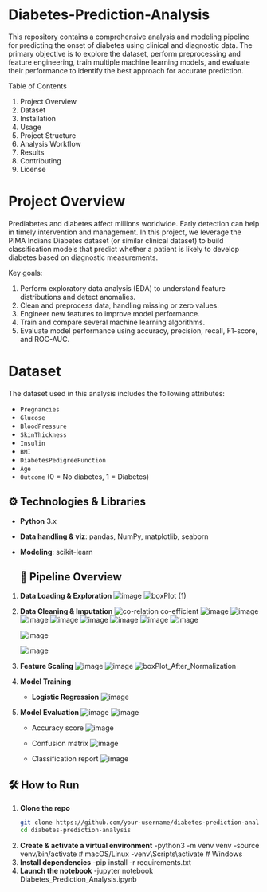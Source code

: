 # Diabetes-Prediction-Analysis
This repository contains a comprehensive analysis and modeling pipeline for predicting the onset of diabetes using clinical and diagnostic data. The primary objective is to explore the dataset, perform preprocessing and feature engineering, train multiple machine learning models, and evaluate their performance to identify the best approach for accurate prediction.

Table of Contents
1. Project Overview
2. Dataset
3. Installation
4. Usage
5. Project Structure
6. Analysis Workflow
7. Results
8. Contributing
9. License

# Project Overview
Prediabetes and diabetes affect millions worldwide. Early detection can help in timely intervention and management. In this project, we leverage the PIMA Indians Diabetes dataset (or similar clinical dataset) to build classification models that predict whether a patient is likely to develop diabetes based on diagnostic measurements.

Key goals:
1. Perform exploratory data analysis (EDA) to understand feature distributions and detect anomalies.
2. Clean and preprocess data, handling missing or zero values.
3. Engineer new features to improve model performance.
4. Train and compare several machine learning algorithms.
5. Evaluate model performance using accuracy, precision, recall, F1-score, and ROC-AUC.


# Dataset
The dataset used in this analysis includes the following attributes:
- `Pregnancies`  
- `Glucose`  
- `BloodPressure`  
- `SkinThickness`  
- `Insulin`  
- `BMI`  
- `DiabetesPedigreeFunction`  
- `Age`  
- `Outcome` (0 = No diabetes, 1 = Diabetes)


## ⚙️ Technologies & Libraries

- **Python** 3.x  
- **Data handling & viz**: pandas, NumPy, matplotlib, seaborn  
- **Modeling**: scikit-learn

  ## 🚀 Pipeline Overview

1. **Data Loading & Exploration**
     ![image](https://github.com/user-attachments/assets/65fbf120-0088-4d1b-a0e7-8648ba1cbc9a)
     ![boxPlot (1)](https://github.com/user-attachments/assets/1d208cbb-df8b-4dfe-a200-aa8f9a3f49bb)


3. **Data Cleaning & Imputation**
     ![co-relation co-efficient](https://github.com/user-attachments/assets/8182823c-399d-4b89-a02f-3408db0011d3)
      ![image](https://github.com/user-attachments/assets/5a2ab821-ce64-4c03-8a44-9773cb31bef1)
     ![image](https://github.com/user-attachments/assets/b1655d95-3bfd-4a80-be1b-ddaf29c913d7)
     ![image](https://github.com/user-attachments/assets/4b45f8c2-7fde-43ea-a4d5-03eebf150596)
     ![image](https://github.com/user-attachments/assets/f97ccfa5-1dd4-4069-937b-8adf03cc8674)
     ![image](https://github.com/user-attachments/assets/8f29058e-785e-41c2-a6cf-0287d7be2cc3)
     ![image](https://github.com/user-attachments/assets/171df2d0-25f5-477d-b3f6-74c586f73d2c)
     ![image](https://github.com/user-attachments/assets/97e63d6d-7d9e-42b0-8751-ed9a335cc77a)
     ![image](https://github.com/user-attachments/assets/ea1e13fa-be90-42d9-b758-a1d414d2543e)


    ![image](https://github.com/user-attachments/assets/cffa3ffb-2fd6-4859-9788-f1d8db49691c)

    ![image](https://github.com/user-attachments/assets/40e24027-1517-4681-aa42-3f84c566d48a)

4. **Feature Scaling**
    ![image](https://github.com/user-attachments/assets/bbec9fad-73ee-4619-8b57-126099f5f922)
    ![image](https://github.com/user-attachments/assets/07fe96fb-634f-47d3-9ea6-5fb185c529ff)
    ![boxPlot_After_Normalization](https://github.com/user-attachments/assets/c77d6074-e230-4bea-9a02-51890b315278)


6. **Model Training**  
   - **Logistic Regression**
         ![image](https://github.com/user-attachments/assets/fad4ce87-f316-429f-b199-22bd7171b6c0)

7. **Model Evaluation**
         ![image](https://github.com/user-attachments/assets/edb6a56c-6f7e-49fb-82d4-a97b76bcfa38)
         ![image](https://github.com/user-attachments/assets/0483320f-e14d-40f0-bb32-3ec495e0605c)
   - Accuracy score
        ![image](https://github.com/user-attachments/assets/c6de56b7-8e0a-476b-a5c3-af77d622cdab)
     
   - Confusion matrix
         ![image](https://github.com/user-attachments/assets/c46a05c8-0cc4-4a45-88e4-66df249c70c8)

   - Classification report
         ![image](https://github.com/user-attachments/assets/7cbdca96-3319-48ed-a3d5-ea9662785a62)


## 🛠 How to Run

1. **Clone the repo**  
   ```bash
   git clone https://github.com/your-username/diabetes-prediction-analysis.git
   cd diabetes-prediction-analysis

2. **Create & activate a virtual environment**
     -python3 -m venv venv
     -source venv/bin/activate   # macOS/Linux
     -venv\Scripts\activate      # Windows
3. **Install dependencies**
     -pip install -r requirements.txt
4. **Launch the notebook**
     -jupyter notebook Diabetes_Prediction_Analysis.ipynb
   

